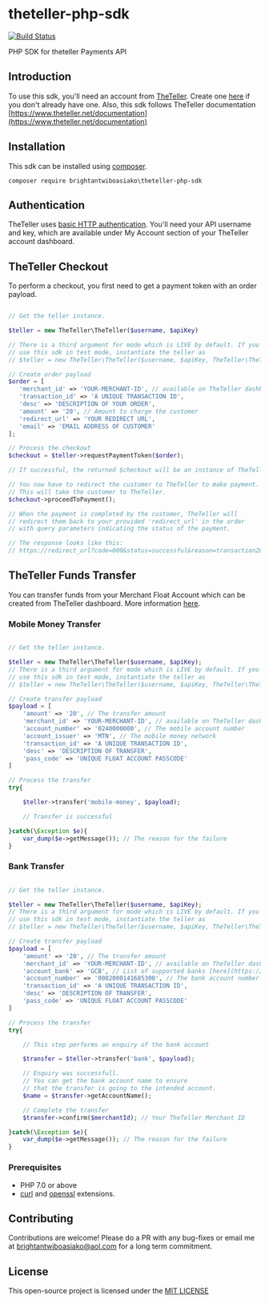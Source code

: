 # theteller-php-sdk

[![Build Status](https://travis-ci.org/brightantwiboasiako/theteller-php-sdk.svg?branch=master)](https://travis-ci.org/brightantwiboasiako/theteller-php-sdk)

PHP SDK for theteller Payments API

## Introduction
To use this sdk, you'll need an account from [TheTeller](https://theteller.net). Create one [here](https://theteller.net/signup) if you don't already have one.
Also, this sdk follows TheTeller documentation [https://www.theteller.net/documentation](https://www.theteller.net/documentation)

## Installation
This sdk can be installed using [composer](https://getcomposer.org).

```
composer require brightantwiboasiako\theteller-php-sdk
```

## Authentication
TheTeller uses [basic HTTP authentication](http://www.ietf.org/rfc/rfc2069.txt).
 You'll need your API username and key, which are available under My Account section of your TheTeller account dashboard.

 ## TheTeller Checkout
 
 To perform a checkout, you first need to get a payment token with an order payload.

 ```php

// Get the teller instance.
 
$teller = new TheTeller\TheTeller($username, $apiKey)
 
// There is a third argument for mode which is LIVE by default. If you want to
// use this sdk in test mode, instantiate the teller as
// $teller = new TheTeller\TheTeller($username, $apiKey, TheTeller\TheTeller::THETELLER_MODE_TEST)
 
// Create order payload
$order = [
    'merchant_id' => 'YOUR-MERCHANT-ID', // available on TheTeller dashboard, under My Account.
    'transaction_id' => 'A UNIQUE TRANSACTION ID',
    'desc' => 'DESCRIPTION OF YOUR ORDER',
    'amount' => '20', // Amount to charge the customer
    'redirect_url' => 'YOUR REDIRECT URL',
    'email' => 'EMAIL ADDRESS OF CUSTOMER'
];

// Process the checkout
$checkout = $teller->requestPaymentToken($order);

// If successful, the returned $checkout will be an instance of TheTeller\Checkout\Checkout

// You now have to redirect the customer to TheTeller to make payment.
// This will take the customer to TheTeller.
$checkout->proceedToPayment();

// When the payment is completed by the customer, TheTeller will
// redirect them back to your provided 'redirect_url' in the order
// with query parameters indicating the status of the payment.

// The response looks like this:
// https://redirect_url?code=000&status=successful&reason=transaction20%successful&transaction_id=000000000000

 ```

 ## TheTeller Funds Transfer

You can transfer funds from your Merchant Float Account which can be created from TheTeller dashboard. More information [here](https://theteller.net/documentation#theTeller_Standard).

### Mobile Money Transfer

```php

// Get the teller instance.

$teller = new TheTeller\TheTeller($username, $apiKey);
// There is a third argument for mode which is LIVE by default. If you want to
// use this sdk in test mode, instantiate the teller as
// $teller = new TheTeller\TheTeller($username, $apiKey, TheTeller\TheTeller::THETELLER_MODE_TEST)

// Create transfer payload
$payload = [
    'amount' => '20', // The transfer amount
    'merchant_id' => 'YOUR-MERCHANT-ID', // available on TheTeller dashboard, under My Account.
    'account_number' => '0240000000', // The mobile account number
    'account_issuer' => 'MTN', // The mobile money network
    'transaction_id' => 'A UNIQUE TRANSACTION ID',
    'desc' => 'DESCRIPTION OF TRANSFER',
    'pass_code' => 'UNIQUE FLOAT ACCOUNT PASSCODE'
]

// Process the transfer
try{

    $teller->transfer('mobile-money', $payload);

    // Transfer is successful

}catch(\Exception $e){
    var_dump($e->getMessage()); // The reason for the failure
}

```

### Bank Transfer

```php

// Get the teller instance.

$teller = new TheTeller\TheTeller($username, $apiKey);
// There is a third argument for mode which is LIVE by default. If you want to
// use this sdk in test mode, instantiate the teller as
// $teller = new TheTeller\TheTeller($username, $apiKey, TheTeller\TheTeller::THETELLER_MODE_TEST)

// Create transfer payload
$payload = [
    'amount' => '20', // The transfer amount
    'merchant_id' => 'YOUR-MERCHANT-ID', // available on TheTeller dashboard, under My Account.
    'account_bank' => 'GCB', // List of supported banks [here](https://theteller.net/documentation#theTeller_Standard)
    'account_number' => '0082000141685300', // The bank account number
    'transaction_id' => 'A UNIQUE TRANSACTION ID',
    'desc' => 'DESCRIPTION OF TRANSFER',
    'pass_code' => 'UNIQUE FLOAT ACCOUNT PASSCODE'
]

// Process the transfer
try{

    // This step performs an enquiry of the bank account

    $transfer = $teller->transfer('bank', $payload);

    // Enquiry was successfull.
    // You can get the bank account name to ensure
    // that the transfer is going to the intended account.
    $name = $transfer->getAccountName();

    // Complete the transfer
    $transfer->confirm($merchantId); // Your TheTeller Merchant ID

}catch(\Exception $e){
    var_dump($e->getMessage()); // The reason for the failure
}

```

### Prerequisites
* PHP 7.0 or above
* [curl](https://secure.php.net/manual/en/book.curl.php) and
[openssl](https://secure.php.net/manual/en/book.openssl.php)
extensions.

## Contributing
Contributions are welcome! Please do a PR with any bug-fixes or email me at [brightantwiboasiako@aol.com](mailto:brightantwiboasiako@aol.com) 
for a long term commitment.

## License
This open-source project is licensed under the [MIT LICENSE](https://opensource.org/licenses/MIT)